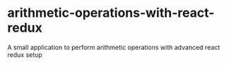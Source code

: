 # arithmetic-operations-with-react-redux
A small application to perform arithmetic operations with advanced react redux setup
